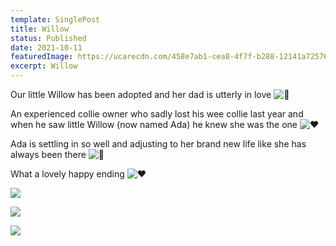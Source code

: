 ```yaml
---
template: SinglePost
title: Willow
status: Published
date: 2021-10-11
featuredImage: https://ucarecdn.com/458e7ab1-cea8-4f7f-b288-12141a725760/
excerpt: Willow
---
```

Our little Willow has been adopted and her dad is utterly in love ![🥰](https://static.xx.fbcdn.net/images/emoji.php/v9/t43/1.5/16/1f970.png)

An experienced collie owner who sadly lost his wee collie last year and when he saw little Willow (now named Ada) he knew she was the one ![❤️](https://static.xx.fbcdn.net/images/emoji.php/v9/tf3/1.5/16/2764.png)

Ada is settling in so well and adjusting to her brand new life like she has always been there ![🐶](https://static.xx.fbcdn.net/images/emoji.php/v9/t88/1.5/16/1f436.png)

What a lovely happy ending ![❤️](https://static.xx.fbcdn.net/images/emoji.php/v9/tf3/1.5/16/2764.png)

![](https://ucarecdn.com/bb211e73-f002-4bfa-a082-1c70bc5ae473/)

![](https://ucarecdn.com/939ec7f4-1b98-48d5-8241-7a75647da47f/)

![](https://ucarecdn.com/497fc625-25b2-404c-929e-cf9a6f702e01/)